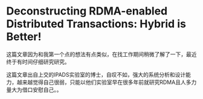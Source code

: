 # Deconstructing RDMA-enabled Distributed Transactions: Hybrid is Better!

这篇文章因为和我第一个点的想法有点类似，在找工作期间稍微了解了一下，最近终于有时间仔细研究研究。








这篇文章出自上交的IPADS实验室的博士，自叹不如，强大的系统分析和设计能力，越来越觉得自己很弱，只能以他们实验室早在很多年前就研究RDMA且人多力量大为借口安慰自己。。
